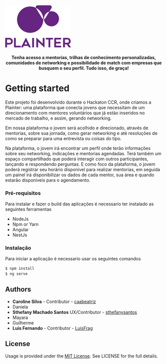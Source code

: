 # 

![plainter-logo](./docs/vertical-logo.png)



<h4 align="center">Tenha acesso a mentorias, trilhas de conhecimento personalizadas, comunidades de networking e possibilidade de match com empresas que busquem o seu perfil. Tudo isso, de graça!</h4>







# Getting started

Este projeto foi desenvolvido durante o Hackaton CCR, onde criamos a Plainter: uma plataforma que conecta jovens que necessitam de um direcionamento com mentores voluntários que já estão inseridos no mercado de trabalho, e assim, gerando networking.

Em nossa plataforma o jovem será acolhido e direcionado, através de mentorias, sobre sua jornada, como gerar networking e até resoluções de como se preparar para uma entrevista ou coisas do tipo.

Na plataforma, o jovem irá encontrar um perfil onde terão informações sobre seu networking, indicações e mentorias agendadas. Terá também um espaço compartilhado que poderá interagir com outros participantes, lançando e respondendo perguntas. E como foco da plataforma, o jovem poderá registrar seu horário disponível para realizar mentorias, em  seguida um painel irá disponibilizar os dados de cada mentor, sua área e quando estarão disponíveis para o agendamento.

### Pré-requisitos

Para instalar e fazer o build das aplicações é necessario ter instalado as seguintes ferramentas

- NodeJs
- Npm or Yarn
- Angular
- NestJs

### Instalação

Para iniciar a aplicação é necessario usar os seguintes comandos

```sh
$ npm install
$ ng serve
```

## Authors

- **Caroline Silva** - Contributor - [caabeatriz](https://github.com/caabeatriz)
- Daniela
- **Sthefany Machado Santos** UX/Contributor - [sthefanysantos](https://www.behance.net/sthefanysantos)
- Mayara 
- Guilherme
- **Luis Fernando** - Contributor - [LuisFrag](https://github.com/LuisFrag)

## License

Usage is provided under the [MIT License](https://mit-license.org/). See LICENSE for the full details.